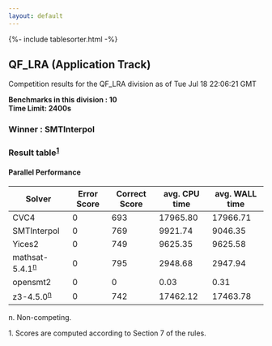 ```yaml
---
layout: default
---
```

{%- include tablesorter.html -%}

##  QF_LRA (Application Track)

Competition results for the QF_LRA division as of Tue Jul 18 22:06:21 GMT

**Benchmarks in this division : 10** 
<br/>
**Time Limit: 2400s**

###  Winner : SMTInterpol 

### Result table<sup><a href="#fn1">1</a></sup>


#### Parallel Performance
<table id="parallel" class="result sorted">
<thead>
<tr>
<th class="center">Solver</th>
<th class="center">Error Score</th>
<th class="center">Correct Score</th>
<th class="center">avg. CPU time </th>
<th class="center">avg. WALL time </th>
</tr>
</thead>
<tr>
<td>CVC4</td>
<td class="right">0</td>
<td class="right">693</td>
<td class="right">17965.80</td>
<td class="right">17966.71</td>
</tr>
<tr>
<td>SMTInterpol</td>
<td class="right">0</td>
<td class="right">769</td>
<td class="right">9921.74</td>
<td class="right">9046.35</td>
</tr>
<tr>
<td>Yices2</td>
<td class="right">0</td>
<td class="right">749</td>
<td class="right">9625.35</td>
<td class="right">9625.58</td>
</tr>
<tr>
<td>mathsat-5.4.1<SUP><a href="#fn">n</a></SUP>
</td>
<td class="right">0</td>
<td class="right">795</td>
<td class="right">2948.68</td>
<td class="right">2947.94</td>
</tr>
<tr>
<td>opensmt2</td>
<td class="right">0</td>
<td class="right">0</td>
<td class="right">0.03</td>
<td class="right">0.31</td>
</tr>
<tr>
<td>z3-4.5.0<SUP><a href="#fn">n</a></SUP>
</td>
<td class="right">0</td>
<td class="right">742</td>
<td class="right">17462.12</td>
<td class="right">17463.78</td>
</tr>
</table>
<span id="fn"> n. Non-competing.</span>

<span id="fn1"> 1. Scores are computed according to Section 7 of the rules.</span>


